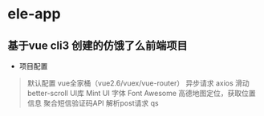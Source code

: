 # ele-app

## 基于vue cli3 创建的仿饿了么前端项目

* 项目配置

> 默认配置 vue全家桶（vue2.6/vuex/vue-router）
> 异步请求 axios
> 滑动 better-scroll
> UI库 Mint UI
> 字体 Font Awesome
> 高德地图定位，获取位置信息
> 聚合短信验证码API
> 解析post请求 qs
